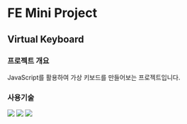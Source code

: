 # FE Mini Project

## Virtual Keyboard

### 프로젝트 개요

JavaScript를 활용하여 가상 키보드를 만들어보는 프로젝트입니다.

### 사용기술

<img src="https://img.shields.io/badge/HTML5-E34F26?style=for-the-badge&logoColor=f776AB"/> <img src="https://img.shields.io/badge/CSS3-1572B6?style=for-the-badge&logoColor=f776AB"/> <img src="https://img.shields.io/badge/JavaScript-F7DF1E?style=for-the-badge&logoColor=f776AB"/>

